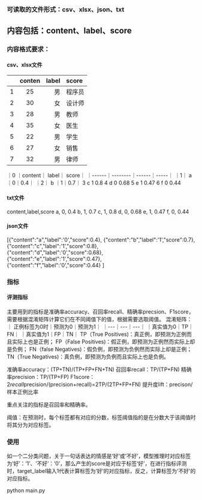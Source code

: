 ### 可读取的文件形式：csv、xlsx、json、txt
## 内容包括：content、label、score

### 内容格式要求：
#### csv、xlsx文件

|  | conten | label | score |
|:------|:-----:|------:|:------|
| 1 |  25  |  男  | 程序员 |
| 2 |  30  |  女  | 设计师 |
| 3 |  28  |  男  | 教师 |
| 4 |  35  |  女  | 医生 |
| 5 |  22  |  男  | 学生 |
| 6 |  27  |  女  | 销售 |
| 7 |  32  |  男  | 律师 |




｜0	﻿｜content｜	label｜	score｜
｜------｜--------｜------｜-----｜
｜1｜	a ｜0｜0.4｜
｜2｜	b	｜1｜0.7｜
3	c	1	0.8
4	d	0	0.68
5	e	1	0.47
6	f	0	0.44


#### txt文件
content,label,score
a,	0,	0.4
b,	1,	0.7
c,	1,	0.8
d,	0,	0.68
e,	1,	0.47
f,	0,	0.44

#### json文件
[{"content":"a","label":'0',"score":0.4},
 {"content":"b","label":'1',"score":0.7},
 {"content":"c","label":'1',"score":0.8},
 {"content":"d","label":'0',"score":0.68},
 {"content":"e","label":'1',"score":0.47},
 {"content":"f","label":'0',"score":0.44}
 ]
### 指标
#### 评测指标
主要用到的指标是准确率accuracy、召回率recall、精确率precsion、F1score，需要根据混淆矩阵计算它们在不同阈值下的值，根据需要选取阈值。
混淆矩阵：
｜ 正例标签为0时｜预测为0｜预测为1｜
｜---｜---｜---｜
｜真实值为0｜TP｜FN｜
｜真实值为1｜FP｜TN｜
TP（True Positives)：真正例，即预测为正例而且实际上也是正例；
FP（False Positives)：假正例，即预测为正例然而实际上却是负例；
FN（false Negatives)：假负例，即预测为负例然而实际上却是正例；
TN（True Negatives)：真负例，即预测为负例而且实际上也是负例。

准确率accuracy：(TP+TN)/(TP+FP+FN+TN)
召回率recall：TP/(TP+FN)
精确率precision：TP/(TP+FP)
F1score：2*recall*precision/(precision+recall)=2TP/(2TP+FP+FN)
提升度lift：precison/样本正例比率

重点关注的指标是召回率和精确率。

阈值：在预测时，每个标签都有对应的分数，标签阈值指的是在分数大于该阈值时将其分为对应标签。

### 使用
如一个二分类问题，关于一句话表达的情感是‘好’或‘不好’，模型推理时对应标签为‘好’：‘1’、‘不好’：‘0’，那么产生的score是对应于标签‘好’，在进行指标评测时，target_label输入1代表计算标签为‘好’的对应指标，反之，计算标签为‘不好’的对应指标。

python main.py
